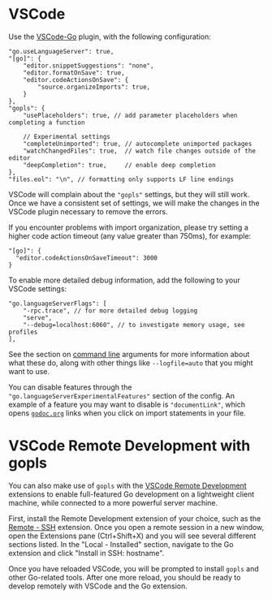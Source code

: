 # VSCode

Use the [VSCode-Go] plugin, with the following configuration:

```json5
"go.useLanguageServer": true,
"[go]": {
    "editor.snippetSuggestions": "none",
    "editor.formatOnSave": true,
    "editor.codeActionsOnSave": {
        "source.organizeImports": true,
    }
},
"gopls": {
    "usePlaceholders": true, // add parameter placeholders when completing a function

    // Experimental settings
    "completeUnimported": true, // autocomplete unimported packages
    "watchChangedFiles": true,  // watch file changes outside of the editor
    "deepCompletion": true,     // enable deep completion
},
"files.eol": "\n", // formatting only supports LF line endings
```

VSCode will complain about the `"gopls"` settings, but they will still work. Once we have a consistent set of settings, we will make the changes in the VSCode plugin necessary to remove the errors.

If you encounter problems with import organization, please try setting a higher code action timeout (any value greater than 750ms), for example:

```json5
"[go]": {
  "editor.codeActionsOnSaveTimeout": 3000
}
```

To enable more detailed debug information, add the following to your VSCode settings:

```json5
"go.languageServerFlags": [
    "-rpc.trace", // for more detailed debug logging
    "serve",
    "--debug=localhost:6060", // to investigate memory usage, see profiles
],
```

See the section on [command line](command-line.md) arguments for more information about what these do, along with other things like `--logfile=auto` that you might want to use.

You can disable features through the `"go.languageServerExperimentalFeatures"` section of the config. An example of a feature you may want to disable is `"documentLink"`, which opens [`godoc.org`](https://godoc.org) links when you click on import statements in your file.


[VSCode-Go]: https://github.com/microsoft/vscode-go

# VSCode Remote Development with gopls

You can also make use of `gopls` with the [VSCode Remote Development](https://code.visualstudio.com/docs/remote/remote-overview) extensions to enable full-featured Go development on a lightweight client machine, while connected to a more powerful server machine.

First, install the Remote Development extension of your choice, such as the [Remote - SSH](https://code.visualstudio.com/docs/remote/ssh) extension. Once you open a remote session in a new window, open the Extensions pane (Ctrl+Shift+X) and you will see several different sections listed. In the "Local - Installed" section, navigate to the Go extension and click "Install in SSH: hostname".

Once you have reloaded VSCode, you will be prompted to install `gopls` and other Go-related tools. After one more reload, you should be ready to develop remotely with VSCode and the Go extension.
